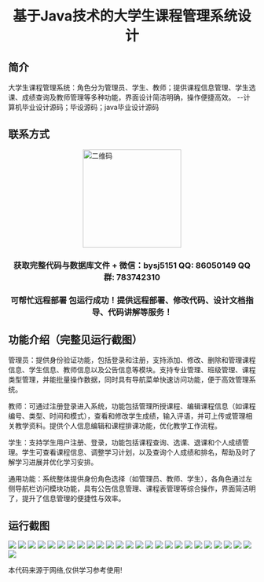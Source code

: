 <p><h1 align="center">基于Java技术的大学生课程管理系统设计</h1></p>

## 简介
大学生课程管理系统：角色分为管理员、学生、教师；提供课程信息管理、学生选课、成绩查询及教师管理等多种功能，界面设计简洁明确，操作便捷高效。    --计算机毕业设计源码；毕设源码；java毕业设计源码


## 联系方式
<img src="https://bs-1329754181.cos.ap-shanghai.myqcloud.com/wx.jpg" alt="二维码" style="display: block; margin: 0 auto;" width="200px">
<p><h3 align="center">获取完整代码与数据库文件 + 微信：bysj5151 QQ: 86050149 QQ群: 783742310</h3></p>
<p><h3 align="center">可帮忙远程部署 包运行成功！提供远程部署、修改代码、设计文档指导、代码讲解等服务！</h3></p>

## 功能介绍（完整见运行截图）
管理员：提供身份验证功能，包括登录和注册，支持添加、修改、删除和管理课程信息、学生信息、教师信息以及公告信息等模块。支持专业管理、班级管理、课程类型管理，并能批量操作数据，同时具有导航菜单快速访问功能，便于高效管理系统。

教师：可通过注册登录进入系统，功能包括管理所授课程、编辑课程信息（如课程编号、类型、时间和模式），查看和修改学生成绩，输入评语，并可上传或管理相关教学资料。提供个人信息编辑和课程排课功能，优化教学工作流程。

学生：支持学生用户注册、登录，功能包括课程查询、选课、退课和个人成绩管理。学生可查看课程信息、调整学习计划，以及查询个人成绩和排名，帮助及时了解学习进展并优化学习安排。

通用功能：系统整体提供身份角色选择（如管理员、教师、学生），各角色通过左侧导航栏访问模块功能，具有公告信息管理、课程表管理等综合操作，界面简洁明了，提升了信息管理的便捷性与效率。


## 运行截图
![](https://bs-1329754181.cos.ap-shanghai.myqcloud.com/ssm/UniversityCourseManagementSystem/img/001.jpg)
![](https://bs-1329754181.cos.ap-shanghai.myqcloud.com/ssm/UniversityCourseManagementSystem/img/002.jpg)
![](https://bs-1329754181.cos.ap-shanghai.myqcloud.com/ssm/UniversityCourseManagementSystem/img/003.jpg)
![](https://bs-1329754181.cos.ap-shanghai.myqcloud.com/ssm/UniversityCourseManagementSystem/img/004.jpg)
![](https://bs-1329754181.cos.ap-shanghai.myqcloud.com/ssm/UniversityCourseManagementSystem/img/005.jpg)
![](https://bs-1329754181.cos.ap-shanghai.myqcloud.com/ssm/UniversityCourseManagementSystem/img/006.jpg)
![](https://bs-1329754181.cos.ap-shanghai.myqcloud.com/ssm/UniversityCourseManagementSystem/img/007.jpg)
![](https://bs-1329754181.cos.ap-shanghai.myqcloud.com/ssm/UniversityCourseManagementSystem/img/008.jpg)
![](https://bs-1329754181.cos.ap-shanghai.myqcloud.com/ssm/UniversityCourseManagementSystem/img/009.jpg)
![](https://bs-1329754181.cos.ap-shanghai.myqcloud.com/ssm/UniversityCourseManagementSystem/img/010.jpg)
![](https://bs-1329754181.cos.ap-shanghai.myqcloud.com/ssm/UniversityCourseManagementSystem/img/011.jpg)
![](https://bs-1329754181.cos.ap-shanghai.myqcloud.com/ssm/UniversityCourseManagementSystem/img/012.jpg)
![](https://bs-1329754181.cos.ap-shanghai.myqcloud.com/ssm/UniversityCourseManagementSystem/img/013.jpg)
![](https://bs-1329754181.cos.ap-shanghai.myqcloud.com/ssm/UniversityCourseManagementSystem/img/014.jpg)
![](https://bs-1329754181.cos.ap-shanghai.myqcloud.com/ssm/UniversityCourseManagementSystem/img/015.jpg)
![](https://bs-1329754181.cos.ap-shanghai.myqcloud.com/ssm/UniversityCourseManagementSystem/img/016.jpg)
![](https://bs-1329754181.cos.ap-shanghai.myqcloud.com/ssm/UniversityCourseManagementSystem/img/017.jpg)
![](https://bs-1329754181.cos.ap-shanghai.myqcloud.com/ssm/UniversityCourseManagementSystem/img/018.jpg)
![](https://bs-1329754181.cos.ap-shanghai.myqcloud.com/ssm/UniversityCourseManagementSystem/img/019.jpg)
![](https://bs-1329754181.cos.ap-shanghai.myqcloud.com/ssm/UniversityCourseManagementSystem/img/020.jpg)
![](https://bs-1329754181.cos.ap-shanghai.myqcloud.com/ssm/UniversityCourseManagementSystem/img/021.jpg)
![](https://bs-1329754181.cos.ap-shanghai.myqcloud.com/ssm/UniversityCourseManagementSystem/img/022.jpg)
![](https://bs-1329754181.cos.ap-shanghai.myqcloud.com/ssm/UniversityCourseManagementSystem/img/023.jpg)
![](https://bs-1329754181.cos.ap-shanghai.myqcloud.com/ssm/UniversityCourseManagementSystem/img/024.jpg)
![](https://bs-1329754181.cos.ap-shanghai.myqcloud.com/ssm/UniversityCourseManagementSystem/img/025.jpg)
![](https://bs-1329754181.cos.ap-shanghai.myqcloud.com/ssm/UniversityCourseManagementSystem/img/026.jpg)

<p>本代码来源于网络,仅供学习参考使用!</p>

